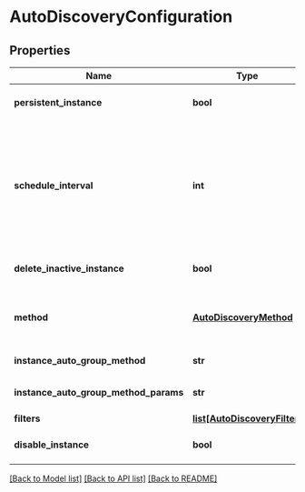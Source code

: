 # AutoDiscoveryConfiguration

## Properties
Name | Type | Description | Notes
------------ | ------------- | ------------- | -------------
**persistent_instance** | **bool** | persist discovered instance | [optional] 
**schedule_interval** | **int** | auto discovery schedule interval in minutes, 0 means host or data source changed, values can be 0|15|60|1440 | [optional] 
**delete_inactive_instance** | **bool** | delete inactive instance | [optional] 
**method** | [**AutoDiscoveryMethod**](AutoDiscoveryMethod.md) | method used to do auto discovery instance | 
**instance_auto_group_method** | **str** | auto group method | [optional] 
**instance_auto_group_method_params** | **str** | auto group method&#39;s parameters | [optional] 
**filters** | [**list[AutoDiscoveryFilter]**](AutoDiscoveryFilter.md) |  | [optional] 
**disable_instance** | **bool** | disable discovered instance | [optional] 

[[Back to Model list]](../README.md#documentation-for-models) [[Back to API list]](../README.md#documentation-for-api-endpoints) [[Back to README]](../README.md)


